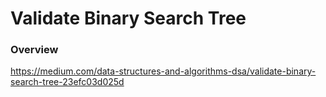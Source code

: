 # Validate Binary Search Tree

### Overview

https://medium.com/data-structures-and-algorithms-dsa/validate-binary-search-tree-23efc03d025d
